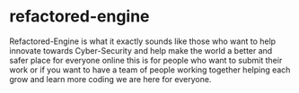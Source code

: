 # refactored-engine
Refactored-Engine is what it exactly sounds like those who want to help innovate towards Cyber-Security and help make the world a better and safer place for everyone online this is for people who want to submit their work or if you want to have a team of people working together helping each grow and learn more coding we are here for everyone.
